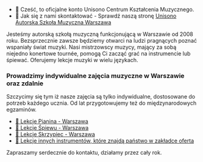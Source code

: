 - 👋 Cześć, to oficjalne konto Unisono Centrum Kształcenia Muzycznego.
- 🎼 Jak się z nami skontaktować - Sprawdź naszą stronę <a href="https:\/\/www.ksztalceniemuzyczne.pl">Unisono Autorska Szkoła Muzyczna Warszawa</a>
                                                                     
Jesteśmy autorską szkołą muzyczną funkcjonującą w Warszawie od 2008 roku. Bezsprzecznie zawsze będziemy otwarci na ludzi pragnących poznać wspaniały świat muzyki. Nasi mistrzowscy muzycy, mający za sobą niejedno konertowe tournée, pomogą Ci zacząć grać na instrumencie lub śpiewać. Oferujemy lekcje muzyki w wielu językach. 

### Prowadzimy indywidualne zajęcia muzyczne w Warszawie oraz zdalnie

Szczycimy się tym iż nasze zajęcia są tylko indywidualne, dostosowane do potrzeb każdego ucznia. Od lat przygotowujemy też do międzynarodowych egzaminów.

- <a href="https:\/\/www.ksztalceniemuzyczne.pl/nauczyciele/lekcje-pianina-warszawa-julia-leviuk/">🎹 Lekcje Pianina - Warszawa</a>
- <a href="https:\/\/www.ksztalceniemuzyczne.pl/nauczyciele/lekcje-spiewu-zdrojewska/">🎤 Lekcje Śpiewu - Warszawa</a>
- <a href="https:\/\/www.ksztalceniemuzyczne.pl/nauczyciele/lekcje-skrzypiec-warszawa-dyrektor/">🎻 Lekcje Skrzypiec - Warszawa</a>
- <a href="https:\/\/www.ksztalceniemuzyczne.pl/oferta/">🎵 Lekcje innych instrumentów, które znajdą państwo w zakładce oferta</a>

Zapraszamy serdecznie do kontaktu, działamy przez cały rok.
